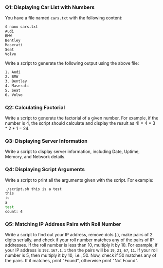 ### Q1: Displaying Car List with Numbers
You have a file named `cars.txt` with the following content:

```bash
$ nano cars.txt
Audi
BMW
Bentley
Maserati
Seat
Volvo
```

Write a script to generate the following output using the above file:

```bash
1. Audi
2. BMW
3. Bentley
4. Maserati
5. Seat
6. Volvo
```

### Q2: Calculating Factorial

Write a script to generate the factorial of a given number. For example, if the number is 4, the script should calculate and display the result as 4! = 4 * 3 * 2 * 1 = 24.

### Q3: Displaying Server Information

Write a script to display server information, including Date, Uptime, Memory, and Network details.

### Q4: Displaying Script Arguments

Write a script to print all the arguments given with the script. For example:

```bash
./script.sh this is a test
this
is
a
test
count: 4
```

### Q5: Matching IP Address Pairs with Roll Number

Write a script to find out your IP address, remove dots (.), make pairs of 2 digits serially, and check if your roll number matches any of the pairs of IP addresses. If the roll number is less than 10, multiply it by 10. 
For example, if your IP address is `192.167.1.1` then the pairs will be `19`, `21`, `67`, `11`. If your roll number is 5, then multiply it by 10, i.e., 50. Now, check if 50 matches any of the pairs. If it matches, print "Found", otherwise print "Not Found".